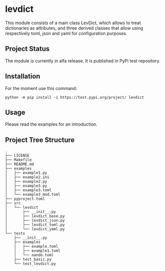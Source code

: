 # levdict

This module consists of a main class LevDict, which allows to treat dictionaries as attributes,
and three derived classes that allow using respectively toml, json and yaml for configuration purposes.

## Project Status

The module is currently in alfa release.
It is published in PyPi test repository.

## Installation

For the moment use this command:

    python -m pip install -i https://test.pypi.org/project/ levdict

## Usage

Please read the examples for an introduction.

## Project Tree Structure

    .
    ├── LICENSE
    ├── Makefile
    ├── README.md
    ├── examples
    │   ├── example1.py
    │   ├── example2.ini
    │   ├── example2.py
    │   ├── example3.py
    │   ├── example3.toml
    │   └── example3_mod.toml
    ├── pyproject.toml
    ├── src
    │   └── levdict
    │       ├── __init__.py
    │       ├── levdict_base.py
    │       ├── levdict_json.py
    │       ├── levdict_toml.py
    │       └── levdict_yaml.py
    └── tests
        ├── __init__.py
        ├── examples
        │   ├── example.toml
        │   ├── example1.toml
        │   └── nando.toml
        ├── test_basic.py
        └── test_levdict.py
